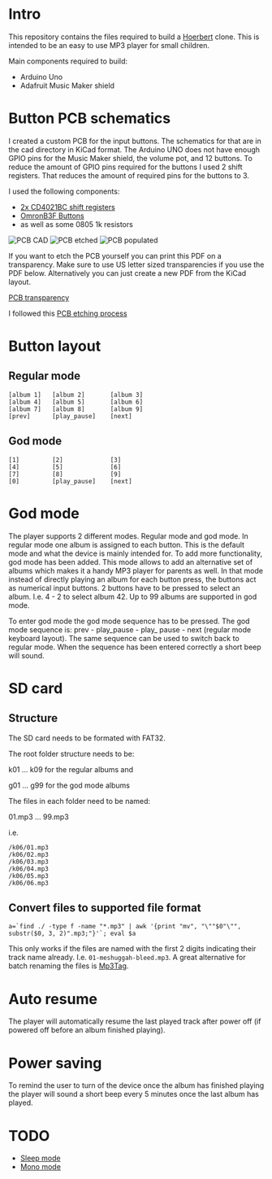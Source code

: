# Intro

This repository contains the files required to build a
[Hoerbert](https://en.hoerbert.com) clone. This is intended to be an easy to use
MP3 player for small children.

Main components required to build:

* Arduino Uno
* Adafruit Music Maker shield

# Button PCB schematics

I created a custom PCB for the input buttons. The schematics for that are in the
cad directory in KiCad format. The Arduino UNO does not have enough GPIO pins
for the Music Maker shield, the volume pot, and 12 buttons. To reduce the amount
of GPIO pins required for the buttons I used 2 shift registers. That reduces the
amount of required pins for the buttons to 3.

I used the following components:

* [2x CD4021BC shift registers](http://www.redrok.com/CMOS_CD4021BC_8-StageStaticShiftRegister_Fairchild.pdf)
* [OmronB3F Buttons](https://www.amazon.ca/gp/product/B07CW1XJTS)
* as well as some 0805 1k resistors

 ![PCB CAD](/assets/pcb_cad.jpg)
![PCB etched](/assets/pcb_etched.jpg)
![PCB populated](/assets/pcb_populated.jpg)

If you want to etch the PCB yourself you can print this PDF on a transparency.
Make sure to use US letter sized transparencies if you use the PDF below.
Alternatively you can just create a new PDF from the KiCad layout.

[PCB transparency](/assets/pcb_cad.pdf)

I followed this [PCB etching process](https://www.youtube.com/watch?v=tWnfnt2rNO0)

# Button layout

## Regular mode

    [album 1]   [album 2]       [album 3]
    [album 4]   [album 5]       [album 6]
    [album 7]   [album 8]       [album 9]
    [prev]      [play_pause]    [next]

## God mode

    [1]         [2]             [3]
    [4]         [5]             [6]
    [7]         [8]             [9]
    [0]         [play_pause]    [next]

# God mode

The player supports 2 different modes. Regular mode and god mode.
In regular mode one album is assigned to each button. This is the default mode
and what the device is mainly intended for.
To add more functionality, god mode has been added. This mode allows to add an
alternative set of albums which makes it a handy MP3 player for parents as well.
In that mode instead of directly playing an album for each button press, the
buttons act as numerical input buttons. 2 buttons have to be pressed to select
an album. I.e. 4 - 2 to select album 42. Up to 99 albums are supported in
god mode.

To enter god mode the god mode sequence has to be pressed. The god mode sequence
is: prev - play_pause - play_ pause - next (regular mode keyboard layout). The
same sequence can be used to switch back to regular mode. When the sequence has
been entered correctly a short beep will sound.

# SD card

## Structure

The SD card needs to be formated with FAT32.

The root folder structure needs to be:

k01 ... k09 for the regular albums and

g01 ... g99 for the god mode albums

The files in each folder need to be named:

01.mp3 ... 99.mp3

i.e.

    /k06/01.mp3
    /k06/02.mp3
    /k06/03.mp3
    /k06/04.mp3
    /k06/05.mp3
    /k06/06.mp3

## Convert files to supported file format

    a=`find ./ -type f -name "*.mp3" | awk '{print "mv", "\""$0"\"", substr($0, 3, 2)".mp3;"}'`; eval $a

This only works if the files are named with the first 2 digits indicating their
track name already. I.e. `01-meshuggah-bleed.mp3`. A great alternative for batch
renaming the files is [Mp3Tag](https://www.mp3tag.de/en).

# Auto resume

The player will automatically resume the last played track after power off (if
powered off before an album finished playing).

# Power saving

To remind the user to turn of the device once the album has finished playing the
player will sound a short beep every 5 minutes once the last album has played.

# TODO

* [Sleep mode](http://www.vlsi.fi/fileadmin/app_notes/vs1003an_adcpwrdn.pdf)
* [Mono mode](https://github.com/sparkfun/LilyPad_MP3_Player/blob/7c8aa00545772183db7df8860a754d2f9288356a/Arduino/libraries/SFEMP3Shield/SFEMP3Shield.cpp#L989)
